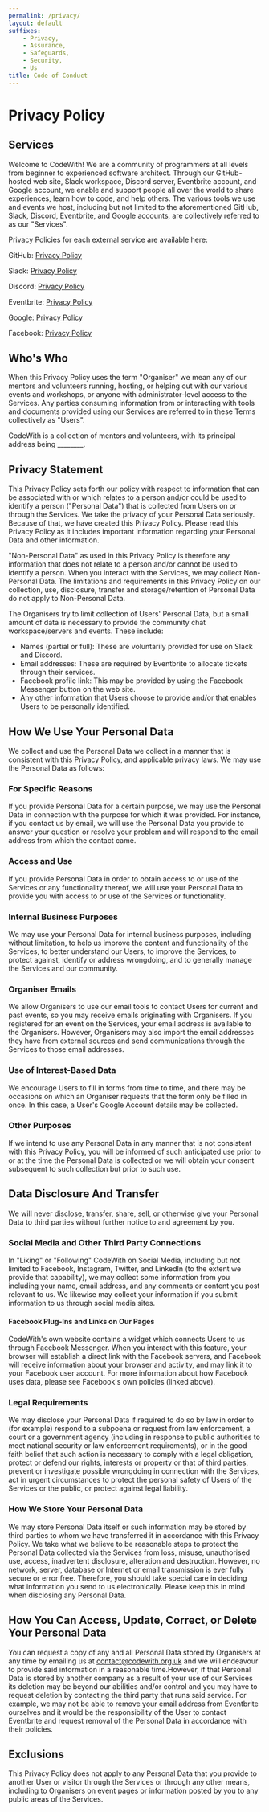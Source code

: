 ```yaml
---
permalink: /privacy/
layout: default
suffixes:
    - Privacy,
    - Assurance,
    - Safeguards,
    - Security,
    - Us
title: Code of Conduct
---
```


# Privacy Policy
## Services

Welcome to CodeWith! We are a community of programmers at all levels from beginner to experienced software architect. Through our GitHub-hosted web site, Slack workspace, Discord server, Eventbrite account, and Google account, we enable and support people all over the world to share experiences, learn how to code, and help others. The various tools we use and events we host, including but not limited to the aforementioned GitHub, Slack, Discord, Eventbrite, and Google accounts, are collectively referred to as our "Services".

Privacy Policies for each external service are available here:

GitHub: [Privacy Policy](https://docs.github.com/en/github/site-policy/github-privacy-statement)

Slack: [Privacy Policy](https://slack.com/intl/en-gb/trust/privacy/privacy-policy)

Discord: [Privacy Policy](https://discord.com/privacy)

Eventbrite: [Privacy Policy](https://www.eventbrite.co.uk/support/articles/en_US/Troubleshooting/eventbrite-privacy-policy?lg=en_GB)

Google: [Privacy Policy](https://policies.google.com/privacy?hl=en-US)

Facebook: [Privacy Policy](https://www.facebook.com/policy.php)

## Who's Who

When this Privacy Policy uses the term "Organiser" we mean any of our mentors and volunteers running, hosting, or helping out with our various events and workshops, or anyone with administrator-level access to the Services. Any parties consuming information from or interacting with tools and documents provided using our Services are referred 
to in these Terms collectively as "Users".

CodeWith is a collection of mentors and volunteers, with its principal address being ________.


## Privacy Statement
This Privacy Policy sets forth our policy with respect to information that can be associated with or which relates to a person and/or could be used to identify a person ("Personal Data") that is collected from Users on or through the Services. We take the privacy of your Personal Data seriously. Because of that, we have created this Privacy Policy. Please read this Privacy Policy as it includes important information regarding your Personal Data and other information.

"Non-Personal Data" as used in this Privacy Policy is therefore any information that does not relate to a person and/or cannot be used to identify a person. When you interact with the Services, we may collect Non-Personal Data. The limitations and requirements in this Privacy Policy on our collection, use, disclosure, transfer and storage/retention of Personal Data do not apply to Non-Personal Data.

The Organisers try to limit collection of Users' Personal Data, but a small amount of data is necessary to provide the community chat workspace/servers and events. These include:

* Names (partial or full): These are voluntarily provided for use on Slack and Discord.
* Email addresses: These are required by Eventbrite to allocate tickets through their services.
* Facebook profile link: This may be provided by using the Facebook Messenger button on the web site.
* Any other information that Users choose to provide and/or that enables Users to be personally identified.

## How We Use Your Personal Data
We collect and use the Personal Data we collect in a manner that is consistent with this Privacy Policy, and applicable privacy laws. We may use the Personal Data as follows:
### For Specific Reasons
If you provide Personal Data for a certain purpose, we may use the Personal Data in connection with the purpose for which it was provided. For instance, if you contact us by email, we will use the Personal Data you provide to answer your question or resolve your problem and will respond to the email address from which the contact came.

### Access and Use
If you provide Personal Data in order to obtain access to or use of the Services or any functionality thereof, we will use your Personal Data to provide you with access to or use of the Services or functionality.
### Internal Business Purposes
We may use your Personal Data for internal business purposes, including without limitation, to help us improve the content and functionality of the Services, to better understand our Users, to improve the Services, to protect against, identify or address wrongdoing, and to generally manage the Services and our community.
### Organiser Emails
We allow Organisers to use our email tools to contact Users for current and past events, so you may receive emails originating with Organisers. If you registered for an event on the Services, your email address is available to the Organisers. However, Organisers may also import the email addresses they have from external sources and send communications through the Services to those email addresses.
### Use of Interest-Based Data

We encourage Users to fill in forms from time to time, and there may be occasions on which an Organiser requests that the form only be filled in once. In this case, a User's Google Account details may be collected.
### Other Purposes
If we intend to use any Personal Data in any manner that is not consistent with this Privacy Policy, you will be informed of such anticipated use prior to or at the time the Personal Data is collected or we will obtain your consent subsequent to such collection but prior to such use.
## Data Disclosure And Transfer
We will never disclose, transfer, share, sell, or otherwise give your Personal Data to third parties without further notice to and agreement by you.
### Social Media and Other Third Party Connections
In "Liking" or "Following" CodeWith on Social Media, including but not limited to Facebook, Instagram, Twitter, and LinkedIn (to the extent we provide that capability), we may collect some information from you including your name, email address, and any comments or content you post relevant to us. We likewise may collect your information if you submit information to us through social media sites.

#### Facebook Plug-Ins and Links on Our Pages
CodeWith's own website contains a widget which connects Users to us through Facebook Messenger. When you interact with this feature, your browser will establish a direct link with the Facebook servers, and Facebook will receive information about your browser and activity, and may link it to your Facebook user account. For more information about how Facebook uses data, please see Facebook's own policies (linked above).

### Legal Requirements
We may disclose your Personal Data if required to do so by law in order to (for example) respond to a subpoena or request from law enforcement, a court or a government agency (including in response to public authorities to meet national security or law enforcement requirements), or in the good faith belief that such action is necessary to
comply with a legal obligation, 
protect or defend our rights, interests or property or that of third parties, 
prevent or investigate possible wrongdoing in connection with the Services, 
act in urgent circumstances to protect the personal safety of Users of the Services or the public, or 
protect against legal liability.

### How We Store Your Personal Data
We may store Personal Data itself or such information may be stored by third parties to whom we have transferred it in accordance with this Privacy Policy. We take what we believe to be reasonable steps to protect the Personal Data collected via the Services from loss, misuse, unauthorised use, access, inadvertent disclosure, alteration and destruction. However, no network, server, database or Internet or email transmission is ever fully secure or error free. Therefore, you should take special care in deciding what information you send to us electronically. Please keep this  in mind when disclosing any Personal Data.

## How You Can Access, Update, Correct, or Delete Your Personal Data
You can request a copy of any and all Personal Data stored by Organisers at any time by emailing us at contact@codewith.org.uk and we will endeavour to provide said information in a reasonable time.However, if that Personal Data is stored by another company as a result of your use of our Services its deletion may be beyond our abilities and/or control and you may have to request deletion by contacting the third party that runs said service. For example, we may not be able to remove your email address from Eventbrite ourselves and it would be the responsibility of the User to contact Eventbrite and request removal of the Personal Data in accordance with their policies.

## Exclusions
This Privacy Policy does not apply to any Personal Data that you provide to another User or visitor through the Services or through any other means, including to Organisers on event pages or information posted by you to any public areas of the Services.